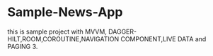 # Sample-News-App
this is sample project  with
MVVM, DAGGER-HILT,ROOM,COROUTINE,NAVIGATION COMPONENT,LIVE DATA and PAGING 3.
